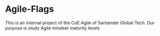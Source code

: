 # Agile-Flags

This is an internal project of the CoE Agile of Santander Global Tech. 
Our purpose is study Agile mindset maturity levels 
